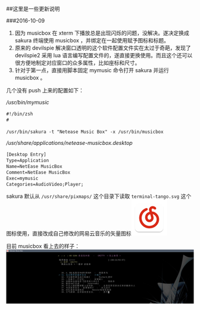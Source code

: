 ##这里是一些更新说明

###2016-10-09
1. 因为 musicbox 在 xterm 下播放总是出现闪烁的问题，没解决。遂决定换成 sakura 终端使用 musicbox ，并绑定在一起使用赋予图标和标题。
2. 原来的 devilspie 解决窗口透明的这个软件配置文件实在太过于奇葩，发现了 devilspie2 采用 lua 语言编写配置文件的，遂直接更换使用。而且这个还可以很方便地制定对应窗口的众多属性，比如座标和尺寸。
3. 针对于第一点，直接用脚本固定 mymusic 命令打开 sakura 并运行 musicbox 。

几个没有 push 上来的配置如下：

*/usr/bin/mymusic*
```
#!/bin/zsh
#

/usr/bin/sakura -t "Netease Music Box" -x /usr/bin/musicbox
```

*/usr/share/applications/netease-musicbox.desktop*
```
[Desktop Entry]
Type=Application
Name=NetEase MusicBox
Comment=NetEase MusicBox
Exec=mymusic
Categories=AudioVideo;Player;
```

sakura 默认从 `/usr/share/pixmaps/` 这个目录下读取 `terminal-tango.svg` 这个图标使用，直接改成自己修改的网易云音乐的矢量图标![图标](mis/netease-cloud-music.svg)

目前 musicbox 看上去的样子：
![musicbox screenshot](mis/musicbox_screenshot_with_sakura_terminal.png)

